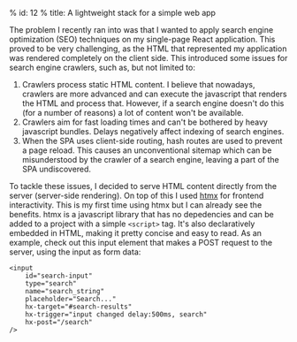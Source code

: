 % id: 12
% title: A lightweight stack for a simple web app

The problem I recently ran into was that I wanted to apply search engine optimization (SEO) techniques on my single-page React application. This proved to be very challenging, as the HTML that represented my application was rendered completely on the client side. This introduced some issues for search engine crawlers, such as, but not limited to:

1. Crawlers process static HTML content. I believe that nowadays, crawlers are more advanced and can execute the javascript that renders the HTML and process that. However, if a search engine doesn't do this (for a number of reasons) a lot of content won't be available.
2. Crawlers aim for fast loading times and can't be bothered by heavy javascript bundles. Delays negatively affect indexing of search engines.
3. When the SPA uses client-side routing, hash routes are used to prevent a page reload. This causes an unconventional sitemap which can be misunderstood by the crawler of a search engine, leaving a part of the SPA undiscovered.

To tackle these issues, I decided to serve HTML content directly from the server (server-side rendering). On top of this I used [htmx](https://htmx.org/essays/hypermedia-driven-applications/) for frontend interactivity. This is my first time using htmx but I can already see the benefits. htmx is a javascript library that has no depedencies and can be added to a project with a simple `<script>` tag. It's also declaratively embedded in HTML, making it pretty concise and easy to read. As an example, check out this input element that makes a POST request to the server, using the input as form data:

```
<input
    id="search-input"
    type="search"
    name="search_string"
    placeholder="Search..."
    hx-target="#search-results"
    hx-trigger="input changed delay:500ms, search"
    hx-post="/search"
/>
```
